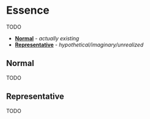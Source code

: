 # Essence

TODO

- [**Normal**](#normal) - _actually existing_
- [**Representative**](#representative) - _hypothetical/imaginary/unrealized_
## Normal

TODO

## Representative

TODO

